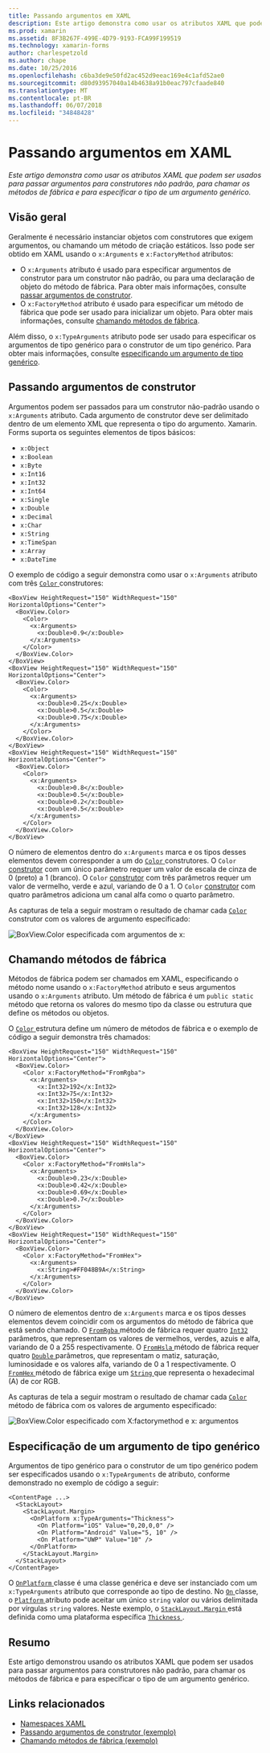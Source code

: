 ```yaml
---
title: Passando argumentos em XAML
description: Este artigo demonstra como usar os atributos XAML que podem ser usados para passar argumentos para construtores não padrão, para chamar os métodos de fábrica e para especificar o tipo de um argumento genérico.
ms.prod: xamarin
ms.assetid: 8F3B267F-499E-4D79-9193-FCA99F199519
ms.technology: xamarin-forms
author: charlespetzold
ms.author: chape
ms.date: 10/25/2016
ms.openlocfilehash: c6ba3de9e50fd2ac452d9eeac169e4c1afd52ae0
ms.sourcegitcommit: d80d93957040a14b4638a91b0eac797cfaade840
ms.translationtype: MT
ms.contentlocale: pt-BR
ms.lasthandoff: 06/07/2018
ms.locfileid: "34848428"
---
```

# <a name="passing-arguments-in-xaml"></a>Passando argumentos em XAML

_Este artigo demonstra como usar os atributos XAML que podem ser usados para passar argumentos para construtores não padrão, para chamar os métodos de fábrica e para especificar o tipo de um argumento genérico._

## <a name="overview"></a>Visão geral

Geralmente é necessário instanciar objetos com construtores que exigem argumentos, ou chamando um método de criação estáticos. Isso pode ser obtido em XAML usando o `x:Arguments` e `x:FactoryMethod` atributos:

- O `x:Arguments` atributo é usado para especificar argumentos de construtor para um construtor não padrão, ou para uma declaração de objeto do método de fábrica. Para obter mais informações, consulte [passar argumentos de construtor](#constructor_arguments).
- O `x:FactoryMethod` atributo é usado para especificar um método de fábrica que pode ser usado para inicializar um objeto. Para obter mais informações, consulte [chamando métodos de fábrica](#factory_methods).

Além disso, o `x:TypeArguments` atributo pode ser usado para especificar os argumentos de tipo genérico para o construtor de um tipo genérico. Para obter mais informações, consulte [especificando um argumento de tipo genérico](#generic_type_arguments).

<a name="constructor_arguments" />

## <a name="passing-constructor-arguments"></a>Passando argumentos de construtor

Argumentos podem ser passados para um construtor não-padrão usando o `x:Arguments` atributo. Cada argumento de construtor deve ser delimitado dentro de um elemento XML que representa o tipo do argumento. Xamarin. Forms suporta os seguintes elementos de tipos básicos:

- `x:Object`
- `x:Boolean`
- `x:Byte`
- `x:Int16`
- `x:Int32`
- `x:Int64`
- `x:Single`
- `x:Double`
- `x:Decimal`
- `x:Char`
- `x:String`
- `x:TimeSpan`
- `x:Array`
- `x:DateTime`

O exemplo de código a seguir demonstra como usar o `x:Arguments` atributo com três [ `Color` ](https://developer.xamarin.com/api/type/Xamarin.Forms.Color/) construtores:

```xaml
<BoxView HeightRequest="150" WidthRequest="150" HorizontalOptions="Center">
  <BoxView.Color>
    <Color>
      <x:Arguments>
        <x:Double>0.9</x:Double>
      </x:Arguments>
    </Color>
  </BoxView.Color>
</BoxView>
<BoxView HeightRequest="150" WidthRequest="150" HorizontalOptions="Center">
  <BoxView.Color>
    <Color>
      <x:Arguments>
        <x:Double>0.25</x:Double>
        <x:Double>0.5</x:Double>
        <x:Double>0.75</x:Double>
      </x:Arguments>
    </Color>
  </BoxView.Color>
</BoxView>
<BoxView HeightRequest="150" WidthRequest="150" HorizontalOptions="Center">
  <BoxView.Color>
    <Color>
      <x:Arguments>
        <x:Double>0.8</x:Double>
        <x:Double>0.5</x:Double>
        <x:Double>0.2</x:Double>
        <x:Double>0.5</x:Double>
      </x:Arguments>
    </Color>
  </BoxView.Color>
</BoxView>
```

O número de elementos dentro do `x:Arguments` marca e os tipos desses elementos devem corresponder a um do [ `Color` ](https://developer.xamarin.com/api/type/Xamarin.Forms.Color/) construtores. O `Color` [construtor](https://developer.xamarin.com/api/constructor/Xamarin.Forms.Color.Color/p/System.Double/) com um único parâmetro requer um valor de escala de cinza de 0 (preto) a 1 (branco). O `Color` [construtor](https://developer.xamarin.com/api/constructor/Xamarin.Forms.Color.Color/p/System.Double/System.Double/System.Double/) com três parâmetros requer um valor de vermelho, verde e azul, variando de 0 a 1. O `Color` [construtor](https://developer.xamarin.com/api/constructor/Xamarin.Forms.Color.Color/p/System.Double/System.Double/System.Double/System.Double/) com quatro parâmetros adiciona um canal alfa como o quarto parâmetro.

As capturas de tela a seguir mostram o resultado de chamar cada [ `Color` ](https://developer.xamarin.com/api/type/Xamarin.Forms.Color/) construtor com os valores de argumento especificado:

![](passing-arguments-images/passing-arguments.png "BoxView.Color especificada com argumentos de x:")

<a name="factory_methods" />

## <a name="calling-factory-methods"></a>Chamando métodos de fábrica

Métodos de fábrica podem ser chamados em XAML, especificando o método nome usando o `x:FactoryMethod` atributo e seus argumentos usando o `x:Arguments` atributo. Um método de fábrica é um `public static` método que retorna os valores do mesmo tipo da classe ou estrutura que define os métodos ou objetos.

O [ `Color` ](https://developer.xamarin.com/api/type/Xamarin.Forms.Color/) estrutura define um número de métodos de fábrica e o exemplo de código a seguir demonstra três chamados:

```xaml
<BoxView HeightRequest="150" WidthRequest="150" HorizontalOptions="Center">
  <BoxView.Color>
    <Color x:FactoryMethod="FromRgba">
      <x:Arguments>
        <x:Int32>192</x:Int32>
        <x:Int32>75</x:Int32>
        <x:Int32>150</x:Int32>                        
        <x:Int32>128</x:Int32>
      </x:Arguments>
    </Color>
  </BoxView.Color>
</BoxView>
<BoxView HeightRequest="150" WidthRequest="150" HorizontalOptions="Center">
  <BoxView.Color>
    <Color x:FactoryMethod="FromHsla">
      <x:Arguments>
        <x:Double>0.23</x:Double>
        <x:Double>0.42</x:Double>
        <x:Double>0.69</x:Double>
        <x:Double>0.7</x:Double>
      </x:Arguments>
    </Color>
  </BoxView.Color>
</BoxView>
<BoxView HeightRequest="150" WidthRequest="150" HorizontalOptions="Center">
  <BoxView.Color>
    <Color x:FactoryMethod="FromHex">
      <x:Arguments>
        <x:String>#FF048B9A</x:String>
      </x:Arguments>
    </Color>
  </BoxView.Color>
</BoxView>
```

O número de elementos dentro de `x:Arguments` marca e os tipos desses elementos devem coincidir com os argumentos do método de fábrica que está sendo chamado. O [ `FromRgba` ](https://developer.xamarin.com/api/member/Xamarin.Forms.Color.FromRgba/p/System.Int32/System.Int32/System.Int32/System.Int32/) método de fábrica requer quatro [ `Int32` ](https://docs.microsoft.com/dotnet/api/system.int32) parâmetros, que representam os valores de vermelhos, verdes, azuis e alfa, variando de 0 a 255 respectivamente. O [ `FromHsla` ](https://developer.xamarin.com/api/member/Xamarin.Forms.Color.FromHsla/p/System.Double/System.Double/System.Double/System.Double/) método de fábrica requer quatro [ `Double` ](https://docs.microsoft.com/dotnet/api/system.double) parâmetros, que representam o matiz, saturação, luminosidade e os valores alfa, variando de 0 a 1 respectivamente. O [ `FromHex` ](https://developer.xamarin.com/api/member/Xamarin.Forms.Color.FromHex/p/System.String/) método de fábrica exige um [ `String` ](https://docs.microsoft.com/dotnet/api/system.string) que representa o hexadecimal (A) de cor RGB.

As capturas de tela a seguir mostram o resultado de chamar cada [ `Color` ](https://developer.xamarin.com/api/type/Xamarin.Forms.Color/) método de fábrica com os valores de argumento especificado:

![](passing-arguments-images/factory-methods.png "BoxView.Color especificado com X:factorymethod e x: argumentos")

<a name="generic_type_arguments" />

## <a name="specifying-a-generic-type-argument"></a>Especificação de um argumento de tipo genérico

Argumentos de tipo genérico para o construtor de um tipo genérico podem ser especificados usando o `x:TypeArguments` de atributo, conforme demonstrado no exemplo de código a seguir:

```xaml
<ContentPage ...>
  <StackLayout>
    <StackLayout.Margin>
      <OnPlatform x:TypeArguments="Thickness">
        <On Platform="iOS" Value="0,20,0,0" />
        <On Platform="Android" Value="5, 10" />
        <On Platform="UWP" Value="10" />
      </OnPlatform>
    </StackLayout.Margin>
  </StackLayout>
</ContentPage>
```

O [ `OnPlatform` ](https://developer.xamarin.com/api/type/Xamarin.Forms.OnPlatform%3CT%3E/) classe é uma classe genérica e deve ser instanciado com um `x:TypeArguments` atributo que corresponde ao tipo de destino. No [ `On` ](https://developer.xamarin.com/api/type/Xamarin.Forms.On/) classe, o [ `Platform` ](https://developer.xamarin.com/api/property/Xamarin.Forms.On.Platform/) atributo pode aceitar um único `string` valor ou vários delimitada por vírgulas `string` valores. Neste exemplo, o [ `StackLayout.Margin` ](https://developer.xamarin.com/api/property/Xamarin.Forms.View.Margin/) está definida como uma plataforma específica [ `Thickness` ](https://developer.xamarin.com/api/type/Xamarin.Forms.Thickness/).

## <a name="summary"></a>Resumo

Este artigo demonstrou usando os atributos XAML que podem ser usados para passar argumentos para construtores não padrão, para chamar os métodos de fábrica e para especificar o tipo de um argumento genérico.


## <a name="related-links"></a>Links relacionados

- [Namespaces XAML](~/xamarin-forms/xaml/namespaces.md)
- [Passando argumentos de construtor (exemplo)](https://developer.xamarin.com/samples/xamarin-forms/xaml/passingconstructorarguments/)
- [Chamando métodos de fábrica (exemplo)](https://developer.xamarin.com/samples/xamarin-forms/xaml/callingfactorymethods/)
